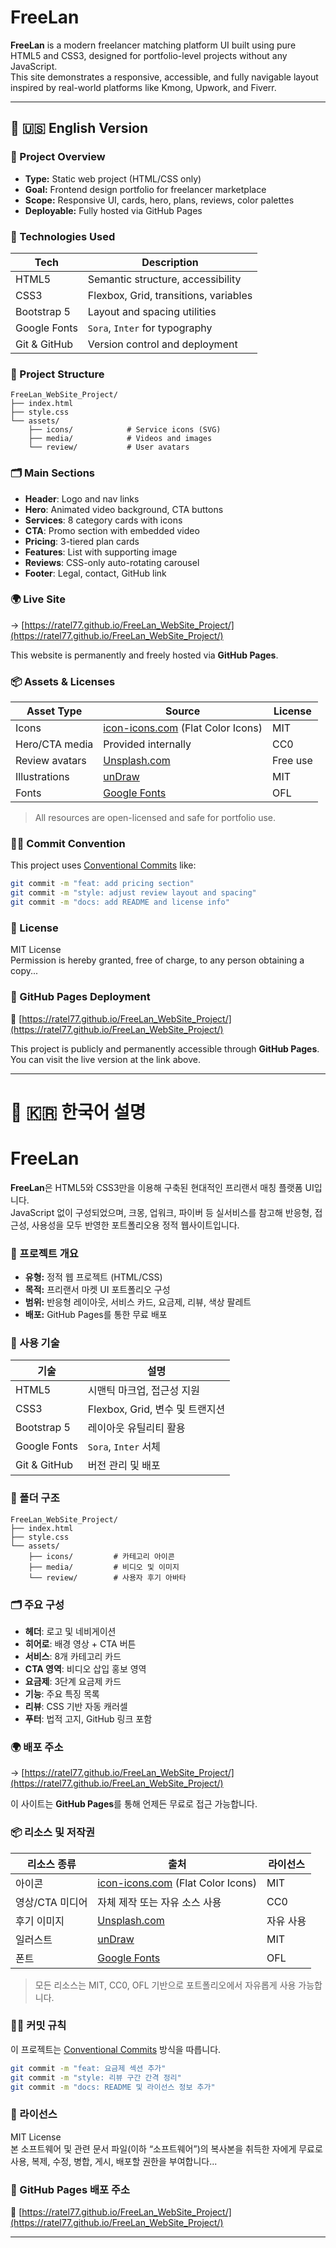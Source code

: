 # FreeLan

**FreeLan** is a modern freelancer matching platform UI built using pure HTML5 and CSS3, designed for portfolio-level projects without any JavaScript.  
This site demonstrates a responsive, accessible, and fully navigable layout inspired by real-world platforms like Kmong, Upwork, and Fiverr.

---

## 📘 🇺🇸 English Version

### 🚀 Project Overview

- **Type:** Static web project (HTML/CSS only)  
- **Goal:** Frontend design portfolio for freelancer marketplace  
- **Scope:** Responsive UI, cards, hero, plans, reviews, color palettes  
- **Deployable:** Fully hosted via GitHub Pages  

### 🔧 Technologies Used

| Tech         | Description                               |
|--------------|-------------------------------------------|
| HTML5        | Semantic structure, accessibility         |
| CSS3         | Flexbox, Grid, transitions, variables     |
| Bootstrap 5  | Layout and spacing utilities              |
| Google Fonts | `Sora`, `Inter` for typography            |
| Git & GitHub | Version control and deployment            |

### 🧱 Project Structure

```
FreeLan_WebSite_Project/
├── index.html
├── style.css
└── assets/
    ├── icons/            # Service icons (SVG)
    ├── media/            # Videos and images
    └── review/           # User avatars
```

### 🗂️ Main Sections

- **Header**: Logo and nav links  
- **Hero**: Animated video background, CTA buttons  
- **Services**: 8 category cards with icons  
- **CTA**: Promo section with embedded video  
- **Pricing**: 3-tiered plan cards  
- **Features**: List with supporting image  
- **Reviews**: CSS-only auto-rotating carousel  
- **Footer**: Legal, contact, GitHub link  

### 🌍 Live Site

→ [https://ratel77.github.io/FreeLan_WebSite_Project/](https://ratel77.github.io/FreeLan_WebSite_Project/)

This website is permanently and freely hosted via **GitHub Pages**.

### 📦 Assets & Licenses

| Asset Type             | Source                                                | License |
|------------------------|-------------------------------------------------------|---------|
| Icons                  | [icon-icons.com](https://icon-icons.com) (Flat Color Icons) | MIT     |
| Hero/CTA media         | Provided internally                                   | CC0     |
| Review avatars         | [Unsplash.com](https://unsplash.com)                 | Free use |
| Illustrations          | [unDraw](https://undraw.co)                           | MIT     |
| Fonts                  | [Google Fonts](https://fonts.google.com)              | OFL     |

> All resources are open-licensed and safe for portfolio use.

### 🧑‍💻 Commit Convention

This project uses [Conventional Commits](https://www.conventionalcommits.org/en/v1.0.0/) like:

```bash
git commit -m "feat: add pricing section"
git commit -m "style: adjust review layout and spacing"
git commit -m "docs: add README and license info"
```

### 📜 License

MIT License  
Permission is hereby granted, free of charge, to any person obtaining a copy...

### 🧾 GitHub Pages Deployment

**📡** [https://ratel77.github.io/FreeLan_WebSite_Project/](https://ratel77.github.io/FreeLan_WebSite_Project/)

This project is publicly and permanently accessible through **GitHub Pages**.  
You can visit the live version at the link above.


---

# 📙 🇰🇷 한국어 설명

# FreeLan

**FreeLan**은 HTML5와 CSS3만을 이용해 구축된 현대적인 프리랜서 매칭 플랫폼 UI입니다.  
JavaScript 없이 구성되었으며, 크몽, 업워크, 파이버 등 실서비스를 참고해 반응형, 접근성, 사용성을 모두 반영한 포트폴리오용 정적 웹사이트입니다.

### 🚀 프로젝트 개요

- **유형:** 정적 웹 프로젝트 (HTML/CSS)  
- **목적:** 프리랜서 마켓 UI 포트폴리오 구성  
- **범위:** 반응형 레이아웃, 서비스 카드, 요금제, 리뷰, 색상 팔레트  
- **배포:** GitHub Pages를 통한 무료 배포  

### 🔧 사용 기술

| 기술         | 설명                              |
|--------------|-----------------------------------|
| HTML5        | 시맨틱 마크업, 접근성 지원        |
| CSS3         | Flexbox, Grid, 변수 및 트랜지션   |
| Bootstrap 5  | 레이아웃 유틸리티 활용            |
| Google Fonts | `Sora`, `Inter` 서체              |
| Git & GitHub | 버전 관리 및 배포                 |

### 🧱 폴더 구조

```
FreeLan_WebSite_Project/
├── index.html
├── style.css
└── assets/
    ├── icons/         # 카테고리 아이콘
    ├── media/         # 비디오 및 이미지
    └── review/        # 사용자 후기 아바타
```

### 🗂️ 주요 구성

- **헤더**: 로고 및 네비게이션  
- **히어로**: 배경 영상 + CTA 버튼  
- **서비스**: 8개 카테고리 카드  
- **CTA 영역**: 비디오 삽입 홍보 영역  
- **요금제**: 3단계 요금제 카드  
- **기능**: 주요 특징 목록  
- **리뷰**: CSS 기반 자동 캐러셀  
- **푸터**: 법적 고지, GitHub 링크 포함  

### 🌍 배포 주소

→ [https://ratel77.github.io/FreeLan_WebSite_Project/](https://ratel77.github.io/FreeLan_WebSite_Project/)

이 사이트는 **GitHub Pages**를 통해 언제든 무료로 접근 가능합니다.

### 📦 리소스 및 저작권

| 리소스 종류         | 출처                                                  | 라이선스 |
|---------------------|-------------------------------------------------------|----------|
| 아이콘              | [icon-icons.com](https://icon-icons.com) (Flat Color Icons) | MIT      |
| 영상/CTA 미디어     | 자체 제작 또는 자유 소스 사용                           | CC0      |
| 후기 이미지         | [Unsplash.com](https://unsplash.com)                  | 자유 사용 |
| 일러스트            | [unDraw](https://undraw.co)                            | MIT      |
| 폰트                | [Google Fonts](https://fonts.google.com)              | OFL      |

> 모든 리소스는 MIT, CC0, OFL 기반으로 포트폴리오에서 자유롭게 사용 가능합니다.

### 🧑‍💻 커밋 규칙

이 프로젝트는 [Conventional Commits](https://www.conventionalcommits.org/ko/v1.0.0/) 방식을 따릅니다.

```bash
git commit -m "feat: 요금제 섹션 추가"
git commit -m "style: 리뷰 구간 간격 정리"
git commit -m "docs: README 및 라이선스 정보 추가"
```

### 📜 라이선스

MIT License  
본 소프트웨어 및 관련 문서 파일(이하 “소프트웨어”)의 복사본을 취득한 자에게 무료로 사용, 복제, 수정, 병합, 게시, 배포할 권한을 부여합니다...

### 🧾 GitHub Pages 배포 주소

**📡** [https://ratel77.github.io/FreeLan_WebSite_Project/](https://ratel77.github.io/FreeLan_WebSite_Project/)

---
